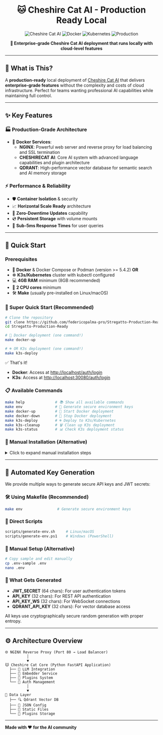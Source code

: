<div align="center">

# 🐱 Cheshire Cat AI - Production Ready Local

![Cheshire Cat AI](https://img.shields.io/badge/Cheshire%20Cat-AI%20Assistant-purple?style=for-the-badge&logo=cat)
![Docker](https://img.shields.io/badge/Docker-Ready-blue?style=for-the-badge&logo=docker)
![Kubernetes](https://img.shields.io/badge/k8s-Ready-blue?style=for-the-badge&logo=kubernetes)
![Production](https://img.shields.io/badge/Production-Ready-green?style=for-the-badge&logo=checkmarx)

**🚀 Enterprise-grade Cheshire Cat AI deployment that runs locally with cloud-level features**

</div>

---

## 🎯 **What is This?**

A **production-ready** local deployment of [Cheshire Cat AI](https://cheshirecat.ai/) that delivers **enterprise-grade features** without the complexity and costs of cloud infrastructure. Perfect for teams wanting professional AI capabilities while maintaining full control.

---

## ✨ **Key Features**

### 🏭 **Production-Grade Architecture**

- 🐳 **Docker Services**:
  - **NGINX**: Powerful web server and reverse proxy for load balancing and SSL termination
  - **CHESHIRECAT AI**: Core AI system with advanced language capabilities and plugin architecture
  - **QDRANT**: High-performance vector database for semantic search and AI memory storage

### ⚡ **Performance & Reliability**

- 🛡️ **Container Isolation** & security
- 📈 **Horizontal Scale Ready** architecture
- 🔄 **Zero-Downtime Updates** capability
- 💿 **Persistent Storage** with volume mounts
- 🚀 **Sub-5ms Response Times** for user queries


---

## 🚀 **Quick Start**

### Prerequisites

- 🐳 **Docker** & Docker Compose or Podman (version >= 5.4.2) **OR**
- ☸️ **K3s/Kubernetes** cluster with kubectl configured  
- 💻 **4GB RAM** minimum (8GB recommended)
- 🔌 **2 CPU cores** minimum
- 🛠️ **Make** (usually pre-installed on Linux/macOS)

### **🎯 Super Quick Start (Recommended)**

```bash
# Clone the repository
git clone https://github.com/federicopalma-pro/Stregatto-Production-Ready.git
cd Stregatto-Production-Ready

# 🐳 Docker deployment (one command!)
make docker-up

# ☸️ OR K3s deployment (one command!)
make k3s-deploy
```

✅ That's it! 
- **Docker**: Access at <http://localhost/auth/login>
- **K3s**: Access at <http://localhost:30080/auth/login>

### **📋 Available Commands**

```bash
make help              # 📚 Show all available commands
make env               # 🔑 Generate secure environment keys
make docker-up         # 🐳 Start Docker deployment  
make docker-down       # 🛑 Stop Docker deployment
make k3s-deploy        # ☸️ Deploy to K3s/Kubernetes
make k3s-cleanup       # 🗑️ Clean up K3s deployment
make k3s-status        # 📊 Check K3s deployment status
```

### **🔧 Manual Installation (Alternative)**

<details>
<summary>Click to expand manual installation steps</summary>

#### Docker Deployment
```bash
# Generate environment keys
scripts/generate-env.sh

# Start Docker services
cd docker && docker-compose up -d
```

#### K3s/Kubernetes Deployment  
```bash
# Generate environment keys
scripts/generate-env.sh

# Deploy to K3s
scripts/k3s-deploy.sh
```

</details>

---

## 🔐 **Automated Key Generation**

We provide multiple ways to generate secure API keys and JWT secrets:

### **🛠️ Using Makefile (Recommended)**
```bash
make env                # Generate secure environment keys
```

### **🚀 Direct Scripts**  
```bash
scripts/generate-env.sh     # Linux/macOS
scripts/generate-env.ps1    # Windows (PowerShell)
```

### **📝 Manual Setup (Alternative)**
```bash
# Copy sample and edit manually
cp .env-sample .env
nano .env
```

### **🔑 What Gets Generated**
- **JWT_SECRET** (64 chars): For user authentication tokens
- **API_KEY** (32 chars): For REST API authentication  
- **API_KEY_WS** (32 chars): For WebSocket connections
- **QDRANT_API_KEY** (32 chars): For vector database access

All keys use cryptographically secure random generation with proper entropy.

---

## ⚙️ **Architecture Overview**

```plaintext
🌐 NGINX Reverse Proxy (Port 80 → Load Balancer)
          │
          ▼
🐱 Cheshire Cat Core (Python FastAPI Application)
  ├── 🧠 LLM Integration
  ├── 📝 Embedder Service
  ├── 🧩 Plugins System
  └── 👤 Auth Management
          │
          ▼
💾 Data Layer
  ├── 🔍 Qdrant Vector DB
  ├── 📁 JSON Config
  ├── 📄 Static Files
  └── 🧩 Plugins Storage
```

---

**Made with ❤️ for the AI community**